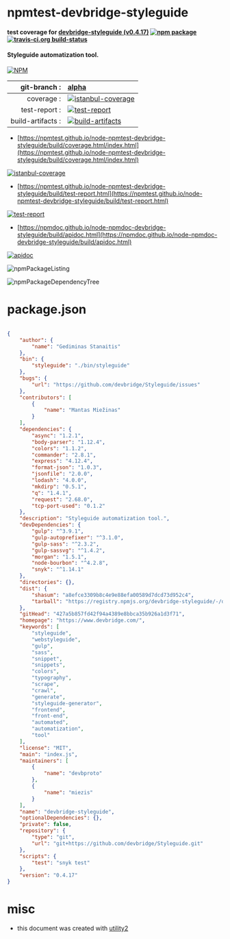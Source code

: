 # npmtest-devbridge-styleguide

#### test coverage for  [devbridge-styleguide (v0.4.17)](https://www.devbridge.com/)  [![npm package](https://img.shields.io/npm/v/npmtest-devbridge-styleguide.svg?style=flat-square)](https://www.npmjs.org/package/npmtest-devbridge-styleguide) [![travis-ci.org build-status](https://api.travis-ci.org/npmtest/node-npmtest-devbridge-styleguide.svg)](https://travis-ci.org/npmtest/node-npmtest-devbridge-styleguide)

#### Styleguide automatization tool.

[![NPM](https://nodei.co/npm/devbridge-styleguide.png?downloads=true&downloadRank=true&stars=true)](https://www.npmjs.com/package/devbridge-styleguide)

| git-branch : | [alpha](https://github.com/npmtest/node-npmtest-devbridge-styleguide/tree/alpha)|
|--:|:--|
| coverage : | [![istanbul-coverage](https://npmtest.github.io/node-npmtest-devbridge-styleguide/build/coverage.badge.svg)](https://npmtest.github.io/node-npmtest-devbridge-styleguide/build/coverage.html/index.html)|
| test-report : | [![test-report](https://npmtest.github.io/node-npmtest-devbridge-styleguide/build/test-report.badge.svg)](https://npmtest.github.io/node-npmtest-devbridge-styleguide/build/test-report.html)|
| build-artifacts : | [![build-artifacts](https://npmtest.github.io/node-npmtest-devbridge-styleguide/glyphicons_144_folder_open.png)](https://github.com/npmtest/node-npmtest-devbridge-styleguide/tree/gh-pages/build)|

- [https://npmtest.github.io/node-npmtest-devbridge-styleguide/build/coverage.html/index.html](https://npmtest.github.io/node-npmtest-devbridge-styleguide/build/coverage.html/index.html)

[![istanbul-coverage](https://npmtest.github.io/node-npmtest-devbridge-styleguide/build/screenCapture.buildCi.browser.%252Ftmp%252Fbuild%252Fcoverage.lib.html.png)](https://npmtest.github.io/node-npmtest-devbridge-styleguide/build/coverage.html/index.html)

- [https://npmtest.github.io/node-npmtest-devbridge-styleguide/build/test-report.html](https://npmtest.github.io/node-npmtest-devbridge-styleguide/build/test-report.html)

[![test-report](https://npmtest.github.io/node-npmtest-devbridge-styleguide/build/screenCapture.buildCi.browser.%252Ftmp%252Fbuild%252Ftest-report.html.png)](https://npmtest.github.io/node-npmtest-devbridge-styleguide/build/test-report.html)

- [https://npmdoc.github.io/node-npmdoc-devbridge-styleguide/build/apidoc.html](https://npmdoc.github.io/node-npmdoc-devbridge-styleguide/build/apidoc.html)

[![apidoc](https://npmdoc.github.io/node-npmdoc-devbridge-styleguide/build/screenCapture.buildCi.browser.%252Ftmp%252Fbuild%252Fapidoc.html.png)](https://npmdoc.github.io/node-npmdoc-devbridge-styleguide/build/apidoc.html)

![npmPackageListing](https://npmtest.github.io/node-npmtest-devbridge-styleguide/build/screenCapture.npmPackageListing.svg)

![npmPackageDependencyTree](https://npmtest.github.io/node-npmtest-devbridge-styleguide/build/screenCapture.npmPackageDependencyTree.svg)



# package.json

```json

{
    "author": {
        "name": "Gediminas Stanaitis"
    },
    "bin": {
        "styleguide": "./bin/styleguide"
    },
    "bugs": {
        "url": "https://github.com/devbridge/Styleguide/issues"
    },
    "contributors": [
        {
            "name": "Mantas Miežinas"
        }
    ],
    "dependencies": {
        "async": "1.2.1",
        "body-parser": "1.12.4",
        "colors": "1.1.2",
        "commander": "2.8.1",
        "express": "4.12.4",
        "format-json": "1.0.3",
        "jsonfile": "2.0.0",
        "lodash": "4.0.0",
        "mkdirp": "0.5.1",
        "q": "1.4.1",
        "request": "2.68.0",
        "tcp-port-used": "0.1.2"
    },
    "description": "Styleguide automatization tool.",
    "devDependencies": {
        "gulp": "^3.9.1",
        "gulp-autoprefixer": "^3.1.0",
        "gulp-sass": "^2.3.2",
        "gulp-sassvg": "^1.4.2",
        "morgan": "1.5.1",
        "node-bourbon": "^4.2.8",
        "snyk": "^1.14.1"
    },
    "directories": {},
    "dist": {
        "shasum": "a8efce3309b8c4e9e88efa00589d7dcd73d952c4",
        "tarball": "https://registry.npmjs.org/devbridge-styleguide/-/devbridge-styleguide-0.4.17.tgz"
    },
    "gitHead": "427a5b857fd42f94a4389e8bbca35b926a1d3f71",
    "homepage": "https://www.devbridge.com/",
    "keywords": [
        "styleguide",
        "webstyleguide",
        "gulp",
        "sass",
        "snippet",
        "snippets",
        "colors",
        "typography",
        "scrape",
        "crawl",
        "generate",
        "styleguide-generator",
        "frontend",
        "front-end",
        "automated",
        "automatization",
        "tool"
    ],
    "license": "MIT",
    "main": "index.js",
    "maintainers": [
        {
            "name": "devbproto"
        },
        {
            "name": "miezis"
        }
    ],
    "name": "devbridge-styleguide",
    "optionalDependencies": {},
    "private": false,
    "repository": {
        "type": "git",
        "url": "git+https://github.com/devbridge/Styleguide.git"
    },
    "scripts": {
        "test": "snyk test"
    },
    "version": "0.4.17"
}
```



# misc
- this document was created with [utility2](https://github.com/kaizhu256/node-utility2)
